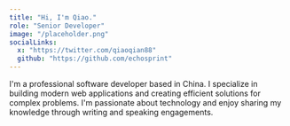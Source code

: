 ```yaml
---
title: "Hi, I'm Qiao."
role: "Senior Developer"
image: "/placeholder.png"
socialLinks:
  x: "https://twitter.com/qiaoqian88"
  github: "https://github.com/echosprint"
---
```


I'm a professional software developer based in China. I specialize in building modern web applications and creating efficient solutions for complex problems. I'm passionate about technology and enjoy sharing my knowledge through writing and speaking engagements. 